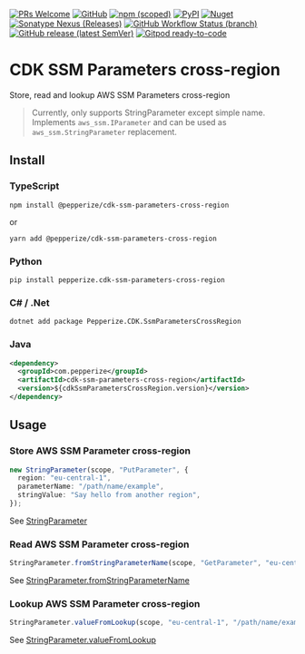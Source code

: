 [![PRs Welcome](https://img.shields.io/badge/PRs-welcome-brightgreen.svg?style=flat-square)](https://makeapullrequest.com)
[![GitHub](https://img.shields.io/github/license/pepperize/cdk-ssm-parameters-cross-region?style=flat-square)](https://github.com/pepperize/cdk-ssm-parameters-cross-region/blob/main/LICENSE)
[![npm (scoped)](https://img.shields.io/npm/v/@pepperize/cdk-ssm-parameters-cross-region?style=flat-square)](https://www.npmjs.com/package/@pepperize/cdk-ssm-parameters-cross-region)
[![PyPI](https://img.shields.io/pypi/v/pepperize.cdk-ssm-parameters-cross-region?style=flat-square)](https://pypi.org/project/pepperize.cdk-ssm-parameters-cross-region/)
[![Nuget](https://img.shields.io/nuget/v/Pepperize.CDK.SsmParametersCrossRegion?style=flat-square)](https://www.nuget.org/packages/Pepperize.CDK.SsmParametersCrossRegion/)
[![Sonatype Nexus (Releases)](https://img.shields.io/nexus/r/com.pepperize/cdk-ssm-parameters-cross-region?server=https%3A%2F%2Fs01.oss.sonatype.org%2F&style=flat-square)](https://s01.oss.sonatype.org/content/repositories/releases/com/pepperize/cdk-ssm-parameters-cross-region/)
[![GitHub Workflow Status (branch)](https://img.shields.io/github/actions/workflow/status/pepperize/cdk-ssm-parameters-cross-region/release.yml?branch=main&label=release&style=flat-square)](https://github.com/pepperize/cdk-ssm-parameters-cross-region/actions/workflows/release.yml)
[![GitHub release (latest SemVer)](https://img.shields.io/github/v/release/pepperize/cdk-ssm-parameters-cross-region?sort=semver&style=flat-square)](https://github.com/pepperize/cdk-ssm-parameters-cross-region/releases)
[![Gitpod ready-to-code](https://img.shields.io/badge/Gitpod-ready--to--code-blue?logo=gitpod&style=flat-square)](https://gitpod.io/#https://github.com/pepperize/cdk-ssm-parameters-cross-region)

# CDK SSM Parameters cross-region

Store, read and lookup AWS SSM Parameters cross-region

> Currently, only supports StringParameter except simple name. Implements `aws_ssm.IParameter` and can be used as `aws_ssm.StringParameter` replacement.

## Install

### TypeScript

```shell
npm install @pepperize/cdk-ssm-parameters-cross-region
```

or

```shell
yarn add @pepperize/cdk-ssm-parameters-cross-region
```

### Python

```shell
pip install pepperize.cdk-ssm-parameters-cross-region
```

### C\# / .Net

```
dotnet add package Pepperize.CDK.SsmParametersCrossRegion
```

### Java

```xml
<dependency>
  <groupId>com.pepperize</groupId>
  <artifactId>cdk-ssm-parameters-cross-region</artifactId>
  <version>${cdkSsmParametersCrossRegion.version}</version>
</dependency>
```

## Usage

### Store AWS SSM Parameter cross-region

```typescript
new StringParameter(scope, "PutParameter", {
  region: "eu-central-1",
  parameterName: "/path/name/example",
  stringValue: "Say hello from another region",
});
```

See [StringParameter](https://github.com/pepperize/cdk-ssm-parameters-cross-region/blob/main//API.md#stringparameter-)

### Read AWS SSM Parameter cross-region

```typescript
StringParameter.fromStringParameterName(scope, "GetParameter", "eu-central-1", "/path/name/example");
```

See [StringParameter.fromStringParameterName](https://github.com/pepperize/cdk-ssm-parameters-cross-region/blob/main//API.md#fromstringparametername-)

### Lookup AWS SSM Parameter cross-region

```typescript
StringParameter.valueFromLookup(scope, "eu-central-1", "/path/name/example");
```

See [StringParameter.valueFromLookup](https://github.com/pepperize/cdk-ssm-parameters-cross-region/blob/main//API.md#valuefromlookup-)
